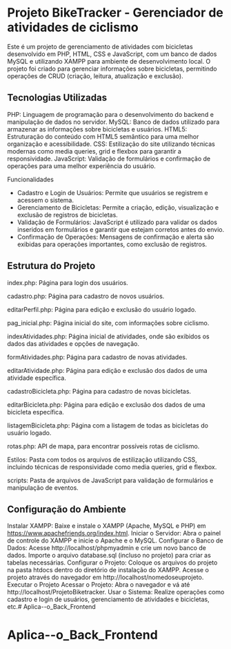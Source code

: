 <h1>Projeto BikeTracker - Gerenciador de atividades de ciclismo</h1>

Este é um projeto de gerenciamento de atividades com bicicletas desenvolvido em PHP, HTML, CSS e JavaScript, com um banco de dados MySQL e utilizando XAMPP para ambiente de desenvolvimento local. O projeto foi criado para gerenciar informações sobre bicicletas, permitindo operações de CRUD (criação, leitura, atualização e exclusão).

<h2>Tecnologias Utilizadas</h2>

PHP: Linguagem de programação para o desenvolvimento do backend e manipulação de dados no servidor.
MySQL: Banco de dados utilizado para armazenar as informações sobre bicicletas e usuários.
HTML5: Estruturação do conteúdo com HTML5 semântico para uma melhor organização e acessibilidade.
CSS: Estilização do site utilizando técnicas modernas como media queries, grid e flexbox para garantir a responsividade.
JavaScript: Validação de formulários e confirmação de operações para uma melhor experiência do usuário.

Funcionalidades
- Cadastro e Login de Usuários: Permite que usuários se registrem e acessem o sistema.
- Gerenciamento de Bicicletas: Permite a criação, edição, visualização e exclusão de registros de bicicletas.
- Validação de Formulários: JavaScript é utilizado para validar os dados inseridos em formulários e garantir que estejam corretos antes do envio.
- Confirmação de Operações: Mensagens de confirmação e alerta são exibidas para operações importantes, como exclusão de registros.

<h2>Estrutura do Projeto</h2>

index.php: Página para login dos usuários.

cadastro.php: Página para cadastro de novos usuários.

editarPerfil.php: Página para edição e exclusão do usuário logado.

pag_inicial.php: Página inicial do site, com informações sobre ciclismo.

indexAtividades.php: Página inicial de atividades, onde são exibidos os dados das atividades e opções de navegação.

formAtividades.php: Página para cadastro de novas atividades.

editarAtividade.php: Página para edição e exclusão dos dados de uma atividade específica.

cadastroBicicleta.php: Página para cadastro de novas bicicletas.

editarBicicleta.php: Página para edição e exclusão dos dados de uma bicicleta específica.

listagemBicicleta.php: Página com a listagem de todas as bicicletas do usuário logado.

rotas.php: API de mapa, para encontrar possíveis rotas de ciclismo.

Estilos: Pasta com todos os arquivos de estilização utilizando CSS, incluindo técnicas de responsividade como media queries, grid e flexbox.

scripts: Pasta de arquivos de JavaScript para validação de formulários e manipulação de eventos.

<h2>Configuração do Ambiente</h2>

Instalar XAMPP: Baixe e instale o XAMPP (Apache, MySQL e PHP) em https://www.apachefriends.org/index.html.
Iniciar o Servidor: Abra o painel de controle do XAMPP e inicie o Apache e o MySQL.
Configurar o Banco de Dados:
Acesse http://localhost/phpmyadmin e crie um novo banco de dados.
Importe o arquivo database.sql (incluso no projeto) para criar as tabelas necessárias.
Configurar o Projeto:
Coloque os arquivos do projeto na pasta htdocs dentro do diretório de instalação do XAMPP.
Acesse o projeto através do navegador em http://localhost/nomedoseuprojeto.
Executar o Projeto
Acessar o Projeto: Abra o navegador e vá até http://localhost/ProjetoBiketracker.
Usar o Sistema: Realize operações como cadastro e login de usuários, gerenciamento de atividades e bicicletas, etc.# Aplica--o_Back_Frontend
# Aplica--o_Back_Frontend

